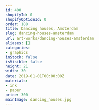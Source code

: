 ```yaml
---
id: 400
shopifyId: 0
shopifyOptionId: 0
order: 188
title: Dancing houses, Amsterdam
slug: dancing-houses-amsterdam
url: art-works/dancing-houses-amsterdam
aliases: []
categories:
- graphics
inStock: false
isVisible: false
height: 21
width: 30
date: 2019-01-01T00:00:00Z
materials:
- ink
- paper
price: 300
mainImage: dancing_houses.jpg
---
```


